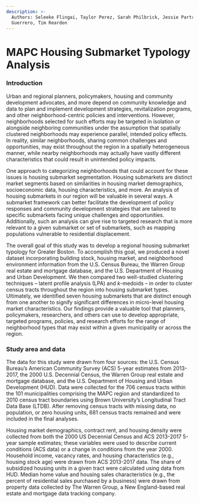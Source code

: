 ```yaml
---
description: >-
  Authors: Seleeke Flingai, Taylor Perez, Sarah Philbrick, Jessie Partridge
  Guerrero, Tim Reardon
---
```


# MAPC Housing Submarket Typology Analysis

### **Introduction**

Urban and regional planners, policymakers, housing and community development advocates, and more depend on community knowledge and data to plan and implement development strategies, revitalization programs, and other neighborhood-centric policies and interventions. However, neighborhoods selected for such efforts may be targeted in isolation or alongside neighboring communities under the assumption that spatially clustered neighborhoods may experience parallel, intended policy effects. In reality, similar neighborhoods, sharing common challenges and opportunities, may exist throughout the region in a spatially heterogeneous manner, while nearby neighborhoods may actually have vastly different characteristics that could result in unintended policy impacts.

One approach to categorizing neighborhoods that could account for these issues is housing submarket segmentation. Housing submarkets are distinct market segments based on similarities in housing market demographics, socioeconomic data, housing characteristics, and more. An analysis of housing submarkets in our region will be valuable in several ways. A submarket framework can better facilitate the development of policy responses and community development strategies that are tailored to specific submarkets facing unique challenges and opportunities. Additionally, such an analysis can give rise to targeted research that is more relevant to a given submarket or set of submarkets, such as mapping populations vulnerable to residential displacement.

The overall goal of this study was to develop a regional housing submarket typology for Greater Boston. To accomplish this goal, we produced a novel dataset incorporating building stock, housing market, and neighborhood environment information from the U.S. Census Bureau, the Warren Group real estate and mortgage database, and the U.S. Department of Housing and Urban Development. We then compared two well-studied clustering techniques – latent profile analysis \(LPA\) and _k_-medoids – in order to cluster census tracts throughout the region into housing submarket types. Ultimately, we identified seven housing submarkets that are distinct enough from one another to signify significant differences in micro-level housing market characteristics. Our findings provide a valuable tool that planners, policymakers, researchers, and others can use to develop appropriate, targeted programs, policies, and research efforts for the range of neighborhood types that may exist within a given municipality or across the region.

### Study area and data

The data for this study were drawn from four sources: the U.S. Census Bureau’s American Community Survey \(ACS\) 5-year estimates from 2013-2017, the 2000 U.S. Decennial Census, the Warren Group real estate and mortgage database, and the U.S. Department of Housing and Urban Development \(HUD\). Data were collected for the 706 census tracts within the 101 municipalities comprising the MAPC region and standardized to 2010 census tract boundaries using Brown University’s Longitudinal Tract Data Base \(LTDB\). After removing census tracts with missing data, no population, or zero housing units, 681 census tracts remained and were included in the final analyses.

Housing market demographics, contract rent, and housing density were collected from both the 2000 US Decennial Census and ACS 2013-2017 5-year sample estimates; these variables were used to describe current conditions \(ACS data\) or a change in conditions from the year 2000. Household income, vacancy rates, and housing characteristics \(e.g., housing stock age\) were drawn from ACS 2013-2017 data. The share of subsidized housing units in a given tract were calculated using data from HUD. Median home value and housing sales characteristics \(e.g., the percent of residential sales purchased by a business\) were drawn from property data collected by The Warren Group, a New England-based real estate and mortgage data tracking company. 

